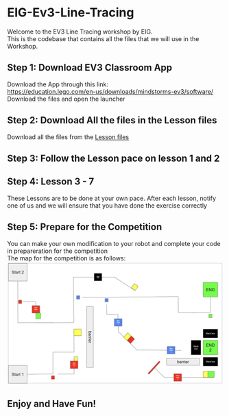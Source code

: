 # EIG-Ev3-Line-Tracing
Welcome to the EV3 Line Tracing workshop by EIG.  
This is the codebase that contains all the files that we will use in the Workshop.  
## Step 1: Download EV3 Classroom App
Download the App through this link:  
https://education.lego.com/en-us/downloads/mindstorms-ev3/software/  
Download the files and open the launcher  
## Step 2: Download All the files in the Lesson files
Download all the files from the [Lesson files](./Lesson%20Files/)  
## Step 3: Follow the Lesson pace on lesson 1 and 2
## Step 4: Lesson 3 - 7  
These Lessons are to be done at your own pace.
After each lesson, notify one of us and we will ensure that you have done the exercise correctly
## Step 5: Prepare for the Competition
You can make your own modification to your robot and complete your code in prepareration for the competition  
The map for the competition is as follows:  
![Map for EV3 Line Tracing Competition](./Map.png/)
## Enjoy and Have Fun!

